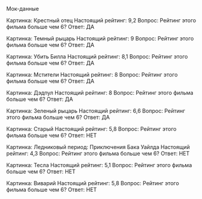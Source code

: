 Мок-данные

 Картинка: Крестный отец
 Настоящий рейтинг: 9,2
 Вопрос: Рейтинг этого фильма больше чем 6?
 Ответ: ДА


 Картинка: Темный рыцарь
 Настоящий рейтинг: 9
 Вопрос: Рейтинг этого фильма больше чем 6?
 Ответ: ДА


 Картинка: Убить Билла
 Настоящий рейтинг: 8,1
 Вопрос: Рейтинг этого фильма больше чем 6?
 Ответ: ДА


 Картинка: Мстители
 Настоящий рейтинг: 8
 Вопрос: Рейтинг этого фильма больше чем 6?
 Ответ: ДА


 Картинка: Дэдпул
 Настоящий рейтинг: 8
 Вопрос: Рейтинг этого фильма больше чем 6?
 Ответ: ДА


 Картинка: Зеленый рыцарь
 Настоящий рейтинг: 6,6
 Вопрос: Рейтинг этого фильма больше чем 6?
 Ответ: ДА


 Картинка: Старый
 Настоящий рейтинг: 5,8
 Вопрос: Рейтинг этого фильма больше чем 6?
 Ответ: НЕТ


 Картинка: Ледниковый период: Приключения Бака Уайлда
 Настоящий рейтинг: 4,3
 Вопрос: Рейтинг этого фильма больше чем 6?
 Ответ: НЕТ


 Картинка: Тесла
 Настоящий рейтинг: 5,1
 Вопрос: Рейтинг этого фильма больше чем 6?
 Ответ: НЕТ


 Картинка: Виварий
 Настоящий рейтинг: 5,8
 Вопрос: Рейтинг этого фильма больше чем 6?
 Ответ: НЕТ
